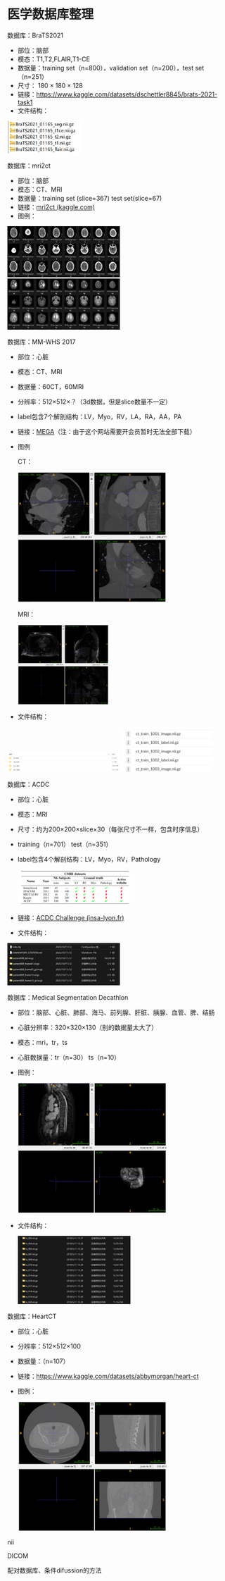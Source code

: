 # 医学数据库整理

数据库：BraTS2021

- 部位：脑部
- 模态：T1,T2,FLAIR,T1-CE
- 数据量：training set（n=800），validation set（n=200），test set（n=251）
- 尺寸： $180\times 180 \times 128$  
- 链接：https://www.kaggle.com/datasets/dschettler8845/brats-2021-task1
- 文件结构：

<img src="./image/%E5%8C%BB%E5%AD%A6%E6%95%B0%E6%8D%AE%E5%BA%93%E6%95%B4%E7%90%86/image-20231007112223269.png" alt="image-20231007112223269" style="zoom: 33%;" />

数据库：mri2ct

- 部位：脑部
- 模态：CT、MRI
- 数据量：training set (slice=367)     test set(slice=67)
- 链接：[mri2ct (kaggle.com)](https://www.kaggle.com/datasets/delladominic/mri2ct/)
- 图例：

<img src="./image/%E5%8C%BB%E5%AD%A6%E6%95%B0%E6%8D%AE%E5%BA%93%E6%95%B4%E7%90%86/image-20231003214340182.png" alt="image-20231003214340182" style="zoom: 25%;" />

<img src="./image/%E5%8C%BB%E5%AD%A6%E6%95%B0%E6%8D%AE%E5%BA%93%E6%95%B4%E7%90%86/image-20231003214455903.png" alt="image-20231003214455903" style="zoom: 25%;" />



数据库：MM-WHS 2017

- 部位：心脏

- 模态：CT、MRI

- 数据量：60CT，60MRI

- 分辨率：512×512×？（3d数据，但是slice数量不一定）

- label包含7个解剖结构：LV，Myo，RV，LA，RA，AA，PA

- 链接：[MEGA](https://mega.nz/folder/UNMF2YYI#1cqJVzo4p_wESv9P_pc8uA)（注：由于这个网站需要开会员暂时无法全部下载）

- 图例

  CT：

  <img src="./image/%E5%8C%BB%E5%AD%A6%E6%95%B0%E6%8D%AE%E5%BA%93%E6%95%B4%E7%90%86/image-20231007151806322.png" alt="image-20231007151806322" style="zoom: 33%;" />

  MRI：

  <img src="./image/%E5%8C%BB%E5%AD%A6%E6%95%B0%E6%8D%AE%E5%BA%93%E6%95%B4%E7%90%86/image-20231007152240185.png" alt="image-20231007152240185" style="zoom: 20%;" />

  

- 文件结构：

<img src="./image/%E5%8C%BB%E5%AD%A6%E6%95%B0%E6%8D%AE%E5%BA%93%E6%95%B4%E7%90%86/image-20231007113047019.png" alt="image-20231007113047019" style="zoom: 25%;" />

<img src="./image/%E5%8C%BB%E5%AD%A6%E6%95%B0%E6%8D%AE%E5%BA%93%E6%95%B4%E7%90%86/image-20231007113152616.png" alt="image-20231007113152616" style="zoom:25%;" />



数据库：ACDC

- 部位：心脏

- 模态：MRI

- 尺寸：约为200×200×slice×30（每张尺寸不一样，包含时序信息）

- training（n=701） test（n=351）

- label包含4个解剖结构：LV，Myo，RV，Pathology

  <img src="./image/%E5%8C%BB%E5%AD%A6%E6%95%B0%E6%8D%AE%E5%BA%93%E6%95%B4%E7%90%86/image-20231007120953454.png" alt="image-20231007120953454" style="zoom: 25%;" />

- 链接：[ACDC Challenge (insa-lyon.fr)](https://www.creatis.insa-lyon.fr/Challenge/acdc/index.html)

- 文件结构：

<img src="./image/%E5%8C%BB%E5%AD%A6%E6%95%B0%E6%8D%AE%E5%BA%93%E6%95%B4%E7%90%86/image-20231007121526743.png" alt="image-20231007121526743" style="zoom:25%;" />



数据库：Medical Segmentation Decathlon

- 部位：脑部、心脏、肺部、海马、前列腺、肝脏、胰腺、血管、脾、结肠

- 心脏分辨率：320×320×130（别的数据量太大了）

- 模态：mri，tr，ts

- 心脏数据量：tr（n=30） ts（n=10）

- 图例：

  <img src="./image/%E5%8C%BB%E5%AD%A6%E6%95%B0%E6%8D%AE%E5%BA%93%E6%95%B4%E7%90%86/image-20231007122433588.png" alt="image-20231007122433588" style="zoom:33%;" />

- 文件结构：

  <img src="./image/%E5%8C%BB%E5%AD%A6%E6%95%B0%E6%8D%AE%E5%BA%93%E6%95%B4%E7%90%86/image-20231007122703834.png" alt="image-20231007122703834" style="zoom:25%;" />



数据库：HeartCT

- 部位：心脏

- 分辨率：512×512×100

- 数据量：（n=107）

- 链接：https://www.kaggle.com/datasets/abbymorgan/heart-ct

- 图例：

  <img src="./image/%E5%8C%BB%E5%AD%A6%E6%95%B0%E6%8D%AE%E5%BA%93%E6%95%B4%E7%90%86/image-20231007154733049.png" alt="image-20231007154733049" style="zoom: 33%;" />

nii

DICOM

配对数据库、条件difussion的方法